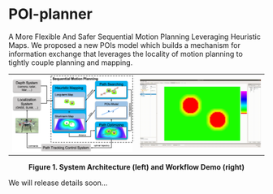 # POI-planner
A More Flexible And Safer Sequential Motion Planning Leveraging Heuristic Maps. 
We proposed a new POIs model which builds a mechanism for information exchange that leverages the locality of motion planning to tightly couple planning and mapping.


<table width="100%">
  <tr>
    <td width="50%" align="center">
      <img src="figs/System architecture of the proposed method.png"
           alt="Pipeline"
           style="width:100%; height:auto;" />
    </td>
    <td width="50%" align="center">
      <img src="figs/Process.gif"
           alt="Workflow Demo"
           style="width:100%; height:auto;" />
    </td>
  </tr>
</table>
<p align="center"><strong>Figure 1. System Architecture (left) and Workflow Demo (right)</strong></p>

We will release details soon...

